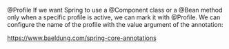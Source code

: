 @Profile
If we want Spring to use a @Component class or a @Bean method only when a specific profile is active, we can mark it with @Profile. We can configure the name of the profile with the value argument of the annotation:

https://www.baeldung.com/spring-core-annotations